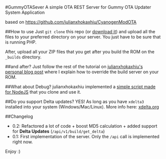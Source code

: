 #GummyOTASever
A simple OTA REST Server for Gummy OTA Updater System Application

based on https://github.com/julianxhokaxhiu/CyanogenModOTA

##How to use
Just <code>git clone</code> this repo (or [download it](https://github.com/TEAM-Gummy/GummyOTAserver/archive/master.zip)) and upload all the files to your preferred directory on your server. You just have to be sure that is running PHP.

After, upload all your ZIP files that you get after you build the ROM on the <code>_builds</code> directory.

##and after?
Just follow the rest of the tutorial on [julianxhokaxhiu's personal blog post](http://blog.julianxhokaxhiu.com/entry/how-the-cm-ota-server-works-and-how-to-implement-and-use-ours) where I explain how to override the build server on your ROM.

##What about Debug?
julianxhokaxhiu implemented a [simple script made for NodeJS](https://github.com/julianxhokaxhiu/CyanogenModOTAUnitTest) that you clone and use it.

##Do you support Delta updates?
YES! As long as you have <code>xdelta3</code> installed into your system (Windows/Mac/Linux). More info here: [xdelta.org](http://xdelta.org/)

##Changelog
- 0.2: Refactored a lot of code + boost MD5 calculation + added support for **Delta Updates** (<code>/api/v1/build/get_delta</code>)
- 0.1: First implementation of the server. Only the <code>/api</code> call is implemented right now.

Enjoy :)

